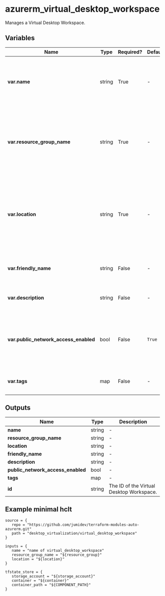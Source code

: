 # azurerm_virtual_desktop_workspace

Manages a Virtual Desktop Workspace.

## Variables

| Name | Type | Required? |  Default  |  Description |
| ---- | ---- | --------- |  ----------- | ----------- |
| **var.name** | string | True | -  |  The name of the Virtual Desktop Workspace. Changing this forces a new resource to be created. | 
| **var.resource_group_name** | string | True | -  |  The name of the resource group in which to create the Virtual Desktop Workspace. Changing this forces a new resource to be created. | 
| **var.location** | string | True | -  |  The location/region where the Virtual Desktop Workspace is located. Changing the location/region forces a new resource to be created. | 
| **var.friendly_name** | string | False | -  |  A friendly name for the Virtual Desktop Workspace. | 
| **var.description** | string | False | -  |  A description for the Virtual Desktop Workspace. | 
| **var.public_network_access_enabled** | bool | False | `True`  |  Whether public network access is allowed for this Virtual Desktop Workspace. Defaults to `true`. | 
| **var.tags** | map | False | -  |  A mapping of tags to assign to the resource. | 



## Outputs

| Name | Type | Description |
| ---- | ---- | --------- | 
| **name** | string  | - | 
| **resource_group_name** | string  | - | 
| **location** | string  | - | 
| **friendly_name** | string  | - | 
| **description** | string  | - | 
| **public_network_access_enabled** | bool  | - | 
| **tags** | map  | - | 
| **id** | string  | The ID of the Virtual Desktop Workspace. | 

## Example minimal hclt

```hcl
source = {
   repo = "https://github.com/jumidev/terraform-modules-auto-azurerm.git" 
   path = "desktop_virtualization/virtual_desktop_workspace" 
}

inputs = {
   name = "name of virtual_desktop_workspace" 
   resource_group_name = "${resource_group}" 
   location = "${location}" 
}

tfstate_store = {
   storage_account = "${storage_account}" 
   container = "${container}" 
   container_path = "${COMPONENT_PATH}" 
}


```